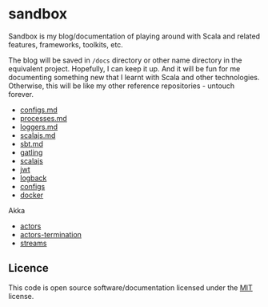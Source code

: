 # sandbox

Sandbox is my blog/documentation of playing around with Scala and related
features, frameworks, toolkits, etc.

The blog will be saved in `/docs` directory or other name directory in the equivalent project.
Hopefully, I can keep it up. And it will be fun for me documenting something new
that I learnt with Scala and other technologies. Otherwise, this will be like my other reference
repositories - untouch forever.

- [configs.md](https://github.com/kasonchan/sandbox/blob/master/initials/docs/0%20-%20configs.md)
- [processes.md](https://github.com/kasonchan/sandbox/blob/master/initials/docs/1%20-%20processes.md)
- [loggers.md](https://github.com/kasonchan/sandbox/blob/master/initials/docs/2%20-%20loggers.md)
- [scalajs.md](https://github.com/kasonchan/sandbox/blob/master/initials/docs/3%20-%20scalajs.md)
- [sbt.md](https://github.com/kasonchan/sandbox/blob/master/initials/docs/4%20-%20sbt.md)
- [gatling](https://github.com/kasonchan/sandbox/tree/master/gatling)
- [scalajs](https://github.com/kasonchan/sandbox/tree/master/scalajs)
- [jwt](https://github.com/kasonchan/sandbox/tree/master/jwt)
- [logback](https://github.com/kasonchan/sandbox/tree/master/logback)
- [configs](https://github.com/kasonchan/sandbox/tree/master/configs)
- [docker](https://github.com/kasonchan/sandbox/tree/master/docker)

Akka
- [actors](https://github.com/kasonchan/sandbox/tree/master/akka-actors)
- [actors-termination](https://github.com/kasonchan/sandbox/tree/master/akka-actors-termination)
- [streams](https://github.com/kasonchan/sandbox/tree/master/akka-streams)

## Licence

This code is open source software/documentation licensed under the 
[MIT](https://opensource.org/licenses/MIT) license.
